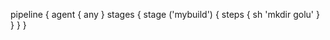 pipeline {
    agent { any }
     stages {
        stage ('mybuild') {
          steps {
           sh 'mkdir golu'
                }
              }
           }
          }

